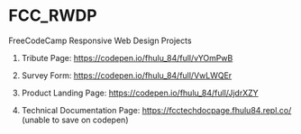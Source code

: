 # FCC_RWDP
FreeCodeCamp Responsive Web Design Projects

1. Tribute Page: https://codepen.io/fhulu_84/full/vYOmPwB

2. Survey Form: https://codepen.io/fhulu_84/full/VwLWQEr

3. Product Landing Page: https://codepen.io/fhulu_84/full/JjdrXZY

4. Technical Documentation Page: https://fcctechdocpage.fhulu84.repl.co/ (unable to save on codepen)
